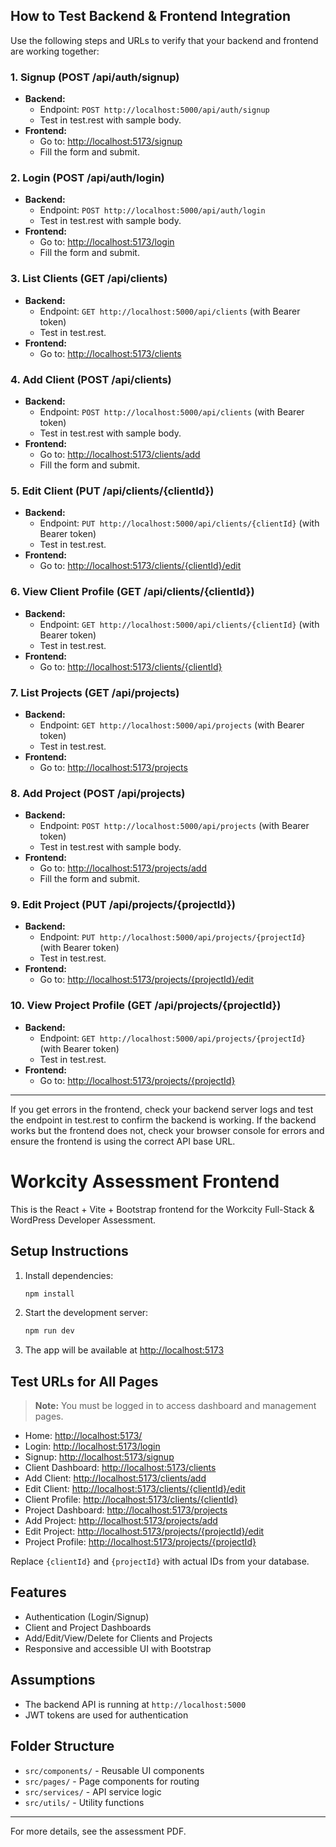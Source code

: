## How to Test Backend & Frontend Integration

Use the following steps and URLs to verify that your backend and frontend are working together:

### 1. Signup (POST /api/auth/signup)

- **Backend:**
  - Endpoint: `POST http://localhost:5000/api/auth/signup`
  - Test in test.rest with sample body.
- **Frontend:**
  - Go to: [http://localhost:5173/signup](http://localhost:5173/signup)
  - Fill the form and submit.

### 2. Login (POST /api/auth/login)

- **Backend:**
  - Endpoint: `POST http://localhost:5000/api/auth/login`
  - Test in test.rest with sample body.
- **Frontend:**
  - Go to: [http://localhost:5173/login](http://localhost:5173/login)
  - Fill the form and submit.

### 3. List Clients (GET /api/clients)

- **Backend:**
  - Endpoint: `GET http://localhost:5000/api/clients` (with Bearer token)
  - Test in test.rest.
- **Frontend:**
  - Go to: [http://localhost:5173/clients](http://localhost:5173/clients)

### 4. Add Client (POST /api/clients)

- **Backend:**
  - Endpoint: `POST http://localhost:5000/api/clients` (with Bearer token)
  - Test in test.rest with sample body.
- **Frontend:**
  - Go to: [http://localhost:5173/clients/add](http://localhost:5173/clients/add)
  - Fill the form and submit.

### 5. Edit Client (PUT /api/clients/{clientId})

- **Backend:**
  - Endpoint: `PUT http://localhost:5000/api/clients/{clientId}` (with Bearer token)
  - Test in test.rest.
- **Frontend:**
  - Go to: [http://localhost:5173/clients/{clientId}/edit](http://localhost:5173/clients/{clientId}/edit)

### 6. View Client Profile (GET /api/clients/{clientId})

- **Backend:**
  - Endpoint: `GET http://localhost:5000/api/clients/{clientId}` (with Bearer token)
  - Test in test.rest.
- **Frontend:**
  - Go to: [http://localhost:5173/clients/{clientId}](http://localhost:5173/clients/{clientId})

### 7. List Projects (GET /api/projects)

- **Backend:**
  - Endpoint: `GET http://localhost:5000/api/projects` (with Bearer token)
  - Test in test.rest.
- **Frontend:**
  - Go to: [http://localhost:5173/projects](http://localhost:5173/projects)

### 8. Add Project (POST /api/projects)

- **Backend:**
  - Endpoint: `POST http://localhost:5000/api/projects` (with Bearer token)
  - Test in test.rest with sample body.
- **Frontend:**
  - Go to: [http://localhost:5173/projects/add](http://localhost:5173/projects/add)
  - Fill the form and submit.

### 9. Edit Project (PUT /api/projects/{projectId})

- **Backend:**
  - Endpoint: `PUT http://localhost:5000/api/projects/{projectId}` (with Bearer token)
  - Test in test.rest.
- **Frontend:**
  - Go to: [http://localhost:5173/projects/{projectId}/edit](http://localhost:5173/projects/{projectId}/edit)

### 10. View Project Profile (GET /api/projects/{projectId})

- **Backend:**
  - Endpoint: `GET http://localhost:5000/api/projects/{projectId}` (with Bearer token)
  - Test in test.rest.
- **Frontend:**
  - Go to: [http://localhost:5173/projects/{projectId}](http://localhost:5173/projects/{projectId})

---

If you get errors in the frontend, check your backend server logs and test the endpoint in test.rest to confirm the backend is working. If the backend works but the frontend does not, check your browser console for errors and ensure the frontend is using the correct API base URL.

# Workcity Assessment Frontend

This is the React + Vite + Bootstrap frontend for the Workcity Full-Stack & WordPress Developer Assessment.

## Setup Instructions

1. Install dependencies:
   ```sh
   npm install
   ```
2. Start the development server:
   ```sh
   npm run dev
   ```
3. The app will be available at [http://localhost:5173](http://localhost:5173)

## Test URLs for All Pages

> **Note:** You must be logged in to access dashboard and management pages.

- Home: [http://localhost:5173/](http://localhost:5173/)
- Login: [http://localhost:5173/login](http://localhost:5173/login)
- Signup: [http://localhost:5173/signup](http://localhost:5173/signup)
- Client Dashboard: [http://localhost:5173/clients](http://localhost:5173/clients)
- Add Client: [http://localhost:5173/clients/add](http://localhost:5173/clients/add)
- Edit Client: [http://localhost:5173/clients/{clientId}/edit](http://localhost:5173/clients/{clientId}/edit)
- Client Profile: [http://localhost:5173/clients/{clientId}](http://localhost:5173/clients/{clientId})
- Project Dashboard: [http://localhost:5173/projects](http://localhost:5173/projects)
- Add Project: [http://localhost:5173/projects/add](http://localhost:5173/projects/add)
- Edit Project: [http://localhost:5173/projects/{projectId}/edit](http://localhost:5173/projects/{projectId}/edit)
- Project Profile: [http://localhost:5173/projects/{projectId}](http://localhost:5173/projects/{projectId})

Replace `{clientId}` and `{projectId}` with actual IDs from your database.

## Features

- Authentication (Login/Signup)
- Client and Project Dashboards
- Add/Edit/View/Delete for Clients and Projects
- Responsive and accessible UI with Bootstrap

## Assumptions

- The backend API is running at `http://localhost:5000`
- JWT tokens are used for authentication

## Folder Structure

- `src/components/` - Reusable UI components
- `src/pages/` - Page components for routing
- `src/services/` - API service logic
- `src/utils/` - Utility functions

---

For more details, see the assessment PDF.
